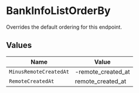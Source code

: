 # BankInfoListOrderBy

Overrides the default ordering for this endpoint.


## Values

| Name                   | Value                  |
| ---------------------- | ---------------------- |
| `MinusRemoteCreatedAt` | -remote_created_at     |
| `RemoteCreatedAt`      | remote_created_at      |